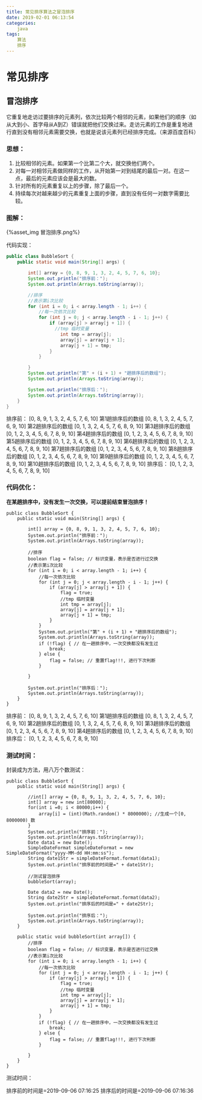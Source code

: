 ```yaml
---
title: 常见排序算法之冒泡排序
date: 2019-02-01 06:13:54
categories:
	java
tags:
	算法
	排序
---
```




# 常见排序

## 冒泡排序

它重复地走访过要排序的元素列，依次比较两个相邻的元素，如果他们的顺序（如从大到小、首字母从A到Z）错误就把他们交换过来。走访元素的工作是重复地进行直到没有相邻元素需要交换，也就是说该元素列已经排序完成。（来源百度百科）

### 思想：

1. 比较相邻的元素。如果第一个比第二个大，就交换他们两个。
2. 对每一对相邻元素做同样的工作，从开始第一对到结尾的最后一对。在这一点，最后的元素应该会是最大的数。
3. 针对所有的元素重复以上的步骤，除了最后一个。
4. 持续每次对越来越少的元素重复上面的步骤，直到没有任何一对数字需要比较。

### 图解：

{%asset_img 冒泡排序.png%}

代码实现：

```java
public class BubbleSort {
    public static void main(String[] args) {

        int[] array = {0, 8, 9, 1, 3, 2, 4, 5, 7, 6, 10};
        System.out.println("排序前：");
        System.out.println(Arrays.toString(array));

        //排序
        //表示第i次比较
        for (int i = 0; i < array.length - 1; i++) {
            //每一次依次比较
            for (int j = 0; j < array.length - i - 1; j++) {
                if (array[j] > array[j + 1]) {
                  //tmp 临时变量
                    int tmp = array[j];
                    array[j] = array[j + 1];
                    array[j + 1] = tmp;
                }
            }

        }
        System.out.println("第" + (i + 1) + "趟排序后的数组");
        System.out.println(Arrays.toString(array));

        System.out.println("排序后：");
        System.out.println(Arrays.toString(array));
    }
}
```

排序前：
[0, 8, 9, 1, 3, 2, 4, 5, 7, 6, 10]
第1趟排序后的数组
[0, 8, 1, 3, 2, 4, 5, 7, 6, 9, 10]
第2趟排序后的数组
[0, 1, 3, 2, 4, 5, 7, 6, 8, 9, 10]
第3趟排序后的数组
[0, 1, 2, 3, 4, 5, 6, 7, 8, 9, 10]
第4趟排序后的数组
[0, 1, 2, 3, 4, 5, 6, 7, 8, 9, 10]
第5趟排序后的数组
[0, 1, 2, 3, 4, 5, 6, 7, 8, 9, 10]
第6趟排序后的数组
[0, 1, 2, 3, 4, 5, 6, 7, 8, 9, 10]
第7趟排序后的数组
[0, 1, 2, 3, 4, 5, 6, 7, 8, 9, 10]
第8趟排序后的数组
[0, 1, 2, 3, 4, 5, 6, 7, 8, 9, 10]
第9趟排序后的数组
[0, 1, 2, 3, 4, 5, 6, 7, 8, 9, 10]
第10趟排序后的数组
[0, 1, 2, 3, 4, 5, 6, 7, 8, 9, 10]
排序后：
[0, 1, 2, 3, 4, 5, 6, 7, 8, 9, 10]

### 代码优化：

**在某趟排序中，没有发生一次交换，可以提前结束冒泡排序！**

```
public class BubbleSort {
    public static void main(String[] args) {

        int[] array = {0, 8, 9, 1, 3, 2, 4, 5, 7, 6, 10};
        System.out.println("排序前：");
        System.out.println(Arrays.toString(array));

        //排序
        boolean flag = false; // 标识变量，表示是否进行过交换
        //表示第i次比较
        for (int i = 0; i < array.length - 1; i++) {
            //每一次依次比较
            for (int j = 0; j < array.length - i - 1; j++) {
                if (array[j] > array[j + 1]) {
                    flag = true;
                    //tmp 临时变量
                    int tmp = array[j];
                    array[j] = array[j + 1];
                    array[j + 1] = tmp;
                }
            }
            System.out.println("第" + (i + 1) + "趟排序后的数组");
            System.out.println(Arrays.toString(array));
            if (!flag) { // 在一趟排序中，一次交换都没有发生过
                break;
            } else {
                flag = false; // 重置flag!!!, 进行下次判断
            }

        }

        System.out.println("排序后：");
        System.out.println(Arrays.toString(array));
    }
}
```

排序前：
[0, 8, 9, 1, 3, 2, 4, 5, 7, 6, 10]
第1趟排序后的数组
[0, 8, 1, 3, 2, 4, 5, 7, 6, 9, 10]
第2趟排序后的数组
[0, 1, 3, 2, 4, 5, 7, 6, 8, 9, 10]
第3趟排序后的数组
[0, 1, 2, 3, 4, 5, 6, 7, 8, 9, 10]
第4趟排序后的数组
[0, 1, 2, 3, 4, 5, 6, 7, 8, 9, 10]
排序后：
[0, 1, 2, 3, 4, 5, 6, 7, 8, 9, 10]

### 测试时间：

封装成为方法，用八万个数测试：

```
public class BubbleSort {
    public static void main(String[] args) {

        //int[] array = {0, 8, 9, 1, 3, 2, 4, 5, 7, 6, 10};
        int[] array = new int[80000];
        for(int i =0; i < 80000;i++) {
            array[i] = (int)(Math.random() * 8000000); //生成一个[0, 8000000) 数
        }
        System.out.println("排序前：");
        System.out.println(Arrays.toString(array));
        Date data1 = new Date();
        SimpleDateFormat simpleDateFormat = new SimpleDateFormat("yyyy-MM-dd HH:mm:ss");
        String date1Str = simpleDateFormat.format(data1);
        System.out.println("排序前的时间是=" + date1Str);

        //测试冒泡排序
        bubbleSort(array);

        Date data2 = new Date();
        String date2Str = simpleDateFormat.format(data2);
        System.out.println("排序后的时间是=" + date2Str);

        System.out.println("排序后：");
        System.out.println(Arrays.toString(array));
    }

    public static void bubbleSort(int array[]) {
        //排序
        boolean flag = false; // 标识变量，表示是否进行过交换
        //表示第i次比较
        for (int i = 0; i < array.length - 1; i++) {
            //每一次依次比较
            for (int j = 0; j < array.length - i - 1; j++) {
                if (array[j] > array[j + 1]) {
                    flag = true;
                    //tmp 临时变量
                    int tmp = array[j];
                    array[j] = array[j + 1];
                    array[j + 1] = tmp;
                }
            }
            if (!flag) { // 在一趟排序中，一次交换都没有发生过
                break;
            } else {
                flag = false; // 重置flag!!!, 进行下次判断
            }

        }
    }
}
```

测试时间：

排序前的时间是=2019-09-06 07:16:25
排序后的时间是=2019-09-06 07:16:36









